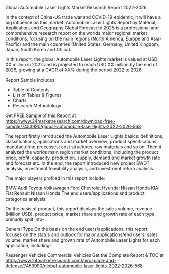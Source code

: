 Global Automobile Laser Lights Market Research Report 2022-2026

In the context of China-US trade war and COVID-19 epidemic, it will have a big influence on this market. Automobile Laser Lights Report by Material, Application, and Geography Global Forecast to 2025 is a professional and comprehensive research report on the worlds major regional market conditions, focusing on the main regions (North America, Europe and Asia-Pacific) and the main countries (United States, Germany, United Kingdom, Japan, South Korea and China).

In this report, the global Automobile Laser Lights market is valued at USD XX million in 2022 and is projected to reach USD XX million by the end of 2026, growing at a CAGR of XX% during the period 2022 to 2026.

Report Sample includes:
- Table of Contents
- List of Tables & Figures
- Charts
- Research Methodology

Get FREE Sample of this Report at https://www.24marketresearch.com/download-free-sample/7453990/global-automobile-laser-lights-2022-2026-568

The report firstly introduced the Automobile Laser Lights basics: definitions, classifications, applications and market overview; product specifications; manufacturing processes; cost structures, raw materials and so on. Then it analyzed the worlds main region market conditions, including the product price, profit, capacity, production, supply, demand and market growth rate and forecast etc. In the end, the report introduced new project SWOT analysis, investment feasibility analysis, and investment return analysis.

The major players profiled in this report include:

BMW
Audi
Toyota
Volkswagen
Ford
Chevrolet
Hyundai
Nissan
Honda
KIA
Fiat
Renault
Nissan
Honda
The end users/applications and product categories analysis:

On the basis of product, this report displays the sales volume, revenue (Million USD), product price, market share and growth rate of each type, primarily split into-

General Type
On the basis on the end users/applications, this report focuses on the status and outlook for major applications/end users, sales volume, market share and growth rate of Automobile Laser Lights for each application, including-

Passenger Vehicles
Commercial Vehicles
Get the Complete Report & TOC at https://www.24marketresearch.com/aerospace-and-defense/7453990/global-automobile-laser-lights-2022-2026-568
